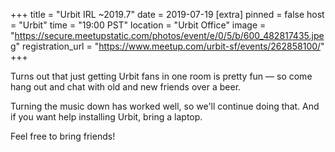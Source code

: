 
+++
title = "Urbit IRL ~2019.7"
date = 2019-07-19
[extra]
pinned = false
host = "Urbit"
time = "19:00 PST"
location = "Urbit Office"
image = "https://secure.meetupstatic.com/photos/event/e/0/5/b/600_482817435.jpeg"
registration_url = "https://www.meetup.com/urbit-sf/events/262858100/"
+++

Turns out that just getting Urbit fans in one room is pretty fun — so come hang out and chat with old and new friends over a beer.

Turning the music down has worked well, so we'll continue doing that. And if you want help installing Urbit, bring a laptop.

Feel free to bring friends! 
